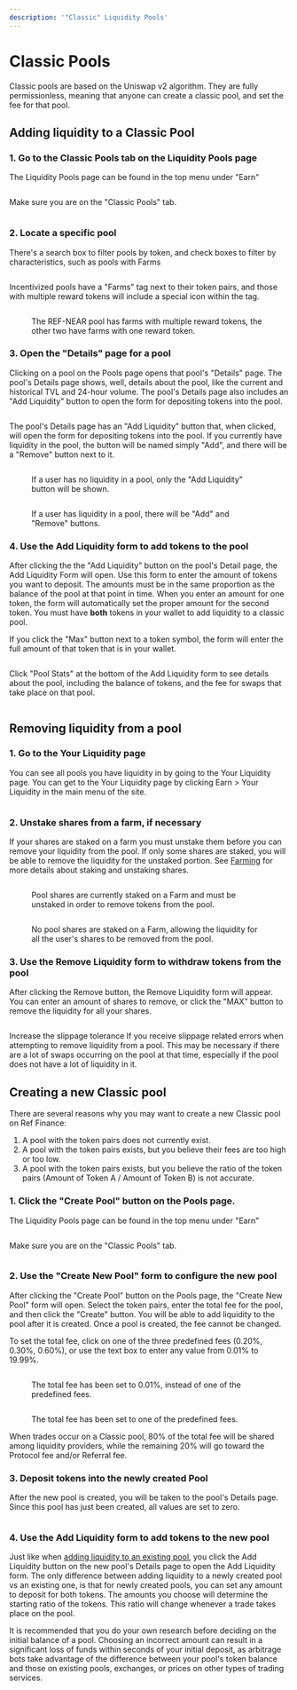```yaml
---
description: '"Classic" Liquidity Pools'
---
```


# Classic Pools

Classic pools are based on the Uniswap v2 algorithm. They are fully permissionless, meaning that anyone can create a classic pool, and set the fee for that pool.

## Adding liquidity to a Classic Pool

### 1. Go to the Classic Pools tab on the Liquidity Pools page

The Liquidity Pools page can be found in the top menu under "Earn"

<figure><img src="../../../.gitbook/assets/earn_01_menu.png" alt=""><figcaption></figcaption></figure>

Make sure you are on the "Classic Pools" tab.&#x20;

<figure><img src="../../../.gitbook/assets/earn_02_poolspage.png" alt=""><figcaption></figcaption></figure>

### 2. Locate a specific pool

There's a search box to filter pools by token, and check boxes to filter by characteristics, such as pools with Farms

<figure><img src="../../../.gitbook/assets/earn_02b_poolspage_searchfilter.png" alt=""><figcaption></figcaption></figure>

Incentivized pools have a "Farms" tag next to their token pairs, and those with multiple reward tokens will include a special icon within the tag.&#x20;

<figure><img src="../../../.gitbook/assets/earn_02_poolspage_farmsicons.png" alt=""><figcaption><p>The REF-NEAR pool has farms with multiple reward tokens, the other two have farms with one reward token.</p></figcaption></figure>

### 3. Open the "Details" page for a pool&#x20;

Clicking on a pool on the Pools page opens that pool's "Details" page. The pool's Details page shows, well, details about the pool, like the current and historical TVL and 24-hour volume. The pool's Details page also includes an "Add Liquidity" button to open the form for depositing tokens into the pool.

<figure><img src="../../../.gitbook/assets/earn_03_poolpage.png" alt=""><figcaption></figcaption></figure>

The pool's Details page has an "Add Liquidity" button that, when clicked, will open the form for depositing tokens into the pool. If you currently have liquidity in the pool, the button will be named simply "Add", and there will be a "Remove" button next to it.&#x20;

<div>

<figure><img src="../../../.gitbook/assets/earn_03b_poolpage_addliqbutton.png" alt=""><figcaption><p>If a user has no liquidity in a pool, only the "Add Liquidity" button will be shown.</p></figcaption></figure>

 

<figure><img src="../../../.gitbook/assets/earn_03c_poolpage_add_remove_liqbuttons.png" alt=""><figcaption><p>If a user has liquidity in a pool, there will be "Add" and "Remove" buttons.</p></figcaption></figure>

</div>

### 4. Use the Add Liquidity form to add tokens to the pool

After clicking the the "Add Liquidity" button on the pool's Detail page, the Add Liquidity Form will open. Use this form to enter the amount of tokens you want to deposit. The amounts must be in the same proportion as the balance of the pool at that point in time. When you enter an amount for one token, the form will automatically set the proper amount for the second token. You must have **both** tokens in your wallet to add liquidity to a classic pool.

If you click the "Max" button next to a token symbol, the form will enter the full amount of that token that is in your wallet.&#x20;

<figure><img src="../../../.gitbook/assets/earn_04_addtokens.png" alt=""><figcaption></figcaption></figure>

Click "Pool Stats" at the bottom of the Add Liquidity form to see details about the pool, including the balance of tokens, and the fee for swaps that take place on that pool.

<figure><img src="../../../.gitbook/assets/image (15) (1).png" alt=""><figcaption></figcaption></figure>

## Removing liquidity from a pool

### 1. Go to the Your Liquidity page

You can see all pools you have liquidity in by going to the Your Liquidity page. You can get to the Your Liquidity page by clicking Earn > Your Liquidity in the main menu of the site.&#x20;

<figure><img src="../../../.gitbook/assets/image (7) (2).png" alt=""><figcaption></figcaption></figure>

### 2. Unstake shares from a farm, if necessary

If your shares are staked on a farm you must unstake them before you can remove your liquidity from the pool. If only some shares are staked, you will be able to remove the liquidity for the unstaked portion. See [Farming](../farming.md) for more details about staking and unstaking shares.

<figure><img src="../../../.gitbook/assets/image (18).png" alt=""><figcaption><p>Pool shares are currently staked on a Farm and must be unstaked in order to remove tokens from the pool.</p></figcaption></figure>

<figure><img src="../../../.gitbook/assets/image (7) (2) (1).png" alt=""><figcaption><p>No pool shares are staked on a Farm, allowing the liquidity for all the user's shares to be removed from the pool.</p></figcaption></figure>

### 3. Use the Remove Liquidity form to withdraw tokens from the pool

After clicking the Remove button, the Remove Liquidity form will appear. You can enter an amount of shares to remove, or click the "MAX" button to remove the liquidity for all your shares.

<figure><img src="../../../.gitbook/assets/earn_04b_removetokens.png" alt=""><figcaption></figcaption></figure>

Increase the slippage tolerance If you receive slippage related errors when attempting to remove liquidity from a pool. This may be necessary if there are a lot of swaps occurring on the pool at that time, especially if the pool does not have a lot of liquidity in it.

## Creating a new Classic pool

There are several reasons why you may want to create a new Classic pool on Ref Finance:

1. A pool with the token pairs does not currently exist.
2. A pool with the token pairs exists, but you believe their fees are too high or too low.
3. A pool with the token pairs exists, but you believe the ratio of the token pairs (Amount of Token A / Amount of Token B) is not accurate.

### 1. Click the "Create Pool" button on the Pools page.

The Liquidity Pools page can be found in the top menu under "Earn"

<figure><img src="../../../.gitbook/assets/earn_12a_createpool.png" alt=""><figcaption></figcaption></figure>

Make sure you are on the "Classic Pools" tab.&#x20;

<figure><img src="../../../.gitbook/assets/earn_12b_createpool_classic.png" alt=""><figcaption></figcaption></figure>

### 2. Use the "Create New Pool" form to configure the new pool

After clicking the "Create Pool" button on the Pools page, the "Create New Pool" form will open. Select the token pairs, enter the total fee for the pool, and then click the "Create" button. You will be able to add liquidity to the pool after it is created. Once a pool is created, the fee cannot be changed.&#x20;

To set the total fee, click on one of the three predefined fees (0.20%, 0.30%, 0.60%), or use the text box to enter any value from 0.01% to 19.99%.

<div>

<figure><img src="../../../.gitbook/assets/earn_13_createpoolform.png" alt=""><figcaption><p>The total fee has been set to 0.01%, instead of one of the predefined fees.</p></figcaption></figure>

 

<figure><img src="../../../.gitbook/assets/earn_13b_createpoolform_predefinedfee.png" alt=""><figcaption><p>The total fee has been set to one of the predefined fees.</p></figcaption></figure>

</div>

When trades occur on a Classic pool, 80% of the total fee will be shared among liquidity providers, while the remaining 20% will go toward the Protocol fee and/or Referral fee.&#x20;

### 3. Deposit tokens into the newly created Pool

After the new pool is created, you will be taken to the pool's Details page. Since this pool has just been created, all values are set to zero.

<figure><img src="../../../.gitbook/assets/earn_14_createpool_newpooldetails.png" alt=""><figcaption></figcaption></figure>

### 4. Use the Add Liquidity form to add tokens to the new pool

Just like when [adding liquidity to an existing pool](classic-pools.md#4.-use-the-add-liquidity-form-to-add-tokens-to-the-pool), you click the Add Liquidity button on the new pool's Details page to open the Add Liquidity form. The only difference between adding liquidity to a newly created pool vs an existing one, is that for newly created pools, you can set any amount to deposit for both tokens. The amounts you choose will determine the starting ratio of the tokens. This ratio will change whenever a trade takes place on the pool.&#x20;

It is recommended that you do your own research before deciding on the initial balance of a pool. Choosing an incorrect amount can result in a significant loss of funds within seconds of your initial deposit, as arbitrage bots take advantage of the difference between your pool's token balance and those on existing pools, exchanges, or prices on other types of trading services.&#x20;
